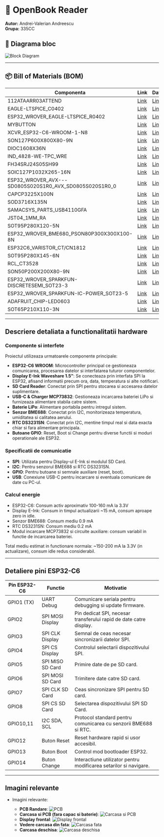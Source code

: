# 📘 OpenBook Reader  
**Autor:** Andrei-Valerian Andreescu  
**Grupa:** 335CC  

## 🔧 Diagrama bloc

![Block Diagram](./Images/Diagrama.png)

---

## 📦 Bill of Materials (BOM)

| Componenta | Link                 | Datasheet |
|------------|----------------------|-----------|
| 112ATAARR03ATTEND | [Link](https://store.comet.srl.ro/Catalogue/Product/43497/) | [Link](https://store.comet.srl.ro/Catalogue/Product/43497/) |
| EAGLE-LTSPICE_C0402 | [Link](https://componentsearchengine.com/part-view/CC0402MRX5R5BB106/YAGEO) | [Link](https://analytics.supplyframe.com/trackingservlet/track/?r=0x34EY99PS_gIu2qWuzU9_U842M9-un2szqNoXX0OQ9lqbiEKGN3BJ73jgvlrgiXR89Peb0evqc4GXoUXllBhmj4gJdLuEy14MI9SrNEq4NAjHZw7EMo6H_mmw_5v5T3l9JVrQfTeeAGaxgFGYIu23YBGAL2uoNdiaC9H1iPNaL1pAgze1HZwySGIaVntCe8evYTetZvHUr2i7oUyPyMJa1PdtSpW1re7v-7kKtr_uM-x3U-6L9TyIp4U2hjL_bPvL2fXxseBVtIjcnJFpiGY1GX-neAeGfGLjn6nJU58m_9lxmVBhibi6qYEAuQaKVZcaNPt35daYQ32WAbWbiAyPnedue41899V_fM0WMiPmHaDSwwQb5g2l8dCcNuFpX1rD8gmaC_j5AOkfgubvd_7k_wKk7CLnDbp-3dzdzkWWh5vwXgFGsp0_tlKyyvi9qjevYTetZvHUr2i7oUyPyMJZDsIqXdFh1HxhfUSNjMzhPGydOsztjgDAv6FhGlATxNfUfg4ta07U9FPBs_Y3BRuSELfSvHltz3TmK1K6jgVejMkekGmSC0_ijKL1YfE8BE) |
| ESP32_WROVER_EAGLE-LTSPICE_R0402 | [Link](https://componentsearchengine.com/part-view/R0402%201%25%20100%20K%20(RC0402FR-07100KL)/YAGEO) | [Link](https://analytics.supplyframe.com/trackingservlet/track/?r=0x34EY99PS_gIu2qWuzU9_U842M9-un2szqNoXX0OQ9lqbiEKGN3BJ73jgvlrgiXR89Peb0evqc4GXoUXllBhmj4gJdLuEy14MI9SrNEq4Otd6HouwDNkBJ6EbvJG_W1dvQ33O37oQvrBIGmAmWf7WaTE1x7V-fhYVb8BzYSgNk10lRrx9ydF05rSu_yF-RcTLzrvVqKpyEMsu1tWML3F5NsDK3eYvMDWLFReFpcpYcQT6VJIIHxe2IkeuwFaNGGth_bPArqAVRLfjMYZDlSoV5_e61wrdrMeBLi53h3S0fpxDEX4TLvuLsi8JJGhgQx2voMmyqY6gjXW05FuTS5Qg0wN73a4RXBC7fJniBn8yrQ7EOV9V6YTQbMQN7mWZOa9Qu4n49CFU27OfkFATs7tGn6BEkuItjL7Idd3BXJuwnVh9XKLNAcLs6QXtjq7jDCdksoFiwKXmoFw3sFOj5NXQ-qxHSTVt4wudAEtK25Wb5CzEczgqDfXEQesLsiJT4-XFNfgt7LRuH9NmM38ieQHEqyxGFi6kd4X6I0KTHQLg2-V8XlyekPtBCU8gDdPBhOQ17Oj7rYC0lA0EcA__td0qxqTJ8t7VxJcv7gPOP6anfgCpsnupcmJj6zFPjIrtqj4NWwwbbecRBKOv7doyTdwmzqoyGGrGPY7DQKSHciWg8cX6Hc3D7dmNS4mPEOJOOKewle43KybI4UJMP_UcC5JA) |
| MYBUTTON | [Link](https://industry.panasonic.com/global/en/products/control/switch/light-touch/number/evqpuj02k) | [Link](https://industry.panasonic.com/global/en/downloads?tab=catalog&small_g_cd=203&part_no=EVQPUJ02K) |
| XCVR_ESP32-C6-WROOM-1-N8 | [Link](https://www.snapeda.com/parts/ESP32-C6-WROOM-1-N8/Espressif+Systems/view-part/?ref=eda) | [Link](https://www.snapeda.com/parts/ESP32-C6-WROOM-1-N8/Espressif%20Systems/datasheet/) |
| SON127P600X800X80-9N | [Link](https://www.snapeda.com/parts/W25Q512JVEIQ/Winbond+Electronics/view-part/) | [Link](https://www.snapeda.com/parts/W25Q512JVEIQ/Winbond%20Electronics/datasheet/) |
| DIOC1608X36N | [Link](https://www.snapeda.com/parts/PGB1010603MR/Littelfuse/view-part/?ref=eda) | [Link](https://www.snapeda.com/parts/PGB1010603MR/Littelfuse%20Inc./datasheet/) |
| IND_4828-WE-TPC_WRE | [Link](https://ro.mouser.com/ProductDetail/Wurth-Elektronik/744043680?qs=PGXP4M47uW6VkZq%252BkzjrHA%3D%3D) | [Link](https://www.we-online.com/components/products/datasheet/744043680.pdf) |
| FH34SRJ24S05SH99 | [Link](https://componentsearchengine.com/part-view/FH34SRJ-24S-0.5SH(99)/Hirose) | [Link](https://analytics.supplyframe.com/trackingservlet/track/?r=0x34EY99PS_gIu2qWuzU9_U842M9-un2szqNoXX0OQ9lqbiEKGN3BJ73jgvlrgiXR89Peb0evqc4GXoUXllBhmj4gJdLuEy14MI9SrNEq4Na1-SZQ6io_Dy0P2b_FE2c1FbYLbBmtObGfB8XBVxQ9NUqbCPPnKu9xG9naJOta7dtyhm9jleOdoMvP9MuRAq85y_RnX4Hoe5RXYxRK1qJmoAwKPAa-h5AhXLQ2SZ-GypS3vStAWpiQ-hlpQNtW_k3jZZivXO0uv1niF39bzAWz15k6DRYKJPPzdbbKwcElfhLXX2glnu-z5CdYnX21tTtQnj1M1sN-KMZlymTDOWRLjposQUeJGq9H1aiRBGbyOMtcqfK9j-RJD9jxQS2FlpbdkeEX_Gv0dOk0XJ7bcTST4y4NPbWB8Y_OlWHZultm4AFaxDjXn-W7_MKeUvXYRvFUs18SDNBveTlQgXZjtSujW9wdl6OCmEyApSMpTrxJccIpZzZDSt_pOcRi7PSAjdjnJk5GGln3KYOxN3Em6YeGbjzHXjtwLXVovtyhuM6e6aUTZJ8c4ODG-NIxh0uhh2NiScqep17qvTwnJG7pQnxHSR6-2eSgXb3qFP3Jk0Oamw51BA5ruLDXxwczn9SmJ5bdh_kmzVEzIYo-AC-eZSsATCGXGVdSG6xD-426NhvEuEMAbaV38zTsp9-yW33MfKdT1jG9GmrFT05L5jjcx_uNUVnPJfzFJkQQSyWQHz11OM) |
| SOIC127P1032X265-16N | [Link](https://www.snapeda.com/parts/DS3231SN%23/Analog+Devices/view-part/) | [Link](https://www.snapeda.com/parts/DS3231SN%23/Analog%20Devices/datasheet/) |
| ESP32_WROVER_AVX---SD0805S020S1R0_AVX_SD0805S020S1R0_0 | [Link](https://ro.mouser.com/ProductDetail/KYOCERA-AVX/SD0805S020S1R0?qs=jCA%252BPfw4LHbpkAoSnwrdjw%3D%3D) | [Link](https://ro.mouser.com/datasheet/2/40/schottky-3165252.pdf) |
| CAPCP3225X100N | [Link](https://www.snapeda.com/parts/CPH3225A/Seiko+Instruments/view-part/?ref=eda ) | [Link](https://www.snapeda.com/parts/CPH3225A/Seiko%20Instruments/datasheet/) |
| SOD3716X135N | [Link](https://www.snapeda.com/parts/MBR0530/Onsemi/view-part/?ref=eda ) | [Link](https://www.snapeda.com/parts/MBR0530/ON%20Semiconductor/datasheet/) |
| SAMACSYS_PARTS_USB4110GFA | [Link](https://componentsearchengine.com/part-view/USB4110-GF-A/GCT%20(GLOBAL%20CONNECTOR%20TECHNOLOGY)) | [Link](https://analytics.supplyframe.com/trackingservlet/track/?r=0x34EY99PS_gIu2qWuzU9_U842M9-un2szqNoXX0OQ9lqbiEKGN3BJ73jgvlrgiXR89Peb0evqc4GXoUXllBhmj4gJdLuEy14MI9SrNEq4PoCi89ZctA4-kDp3BQhkXpH2DzsdO0BvVNaNDstYgXoJP31ecBQz8TbvXGeDXm6lLlGaktv_ZGcnQDXY_Jm4l7qTzZoYvrcDuK6DczS8PHjvO_sLMu5UeAZ8GC7ci13apB0YMahqYRJzrQKert1kdW90QfLJiqmEa800fLodTIaw6Y6Er8Udb1Qer9oaUT73TaFmB8MsiRKXE5jRR6AYn2zFTZF0fPrL7PxB_Kklxep3kiCFXNWAQKBXmrUw8YRg9tbRf3EeHwJSoZTlUkLiK1ZJ03gZGQlx_tFu7buLUD3cKwxt-NL4Q595A7224xsugtkbEFPk8oOxSGJ_LHYAQAbZcxjTr7-0B2gfKUc0nIgMhHQ1ZmsU-U87OSIrunF4mGuvL05dMNyqXJqtC-uoX003WGaG4kTFpIgyyEskwr4Y4nNs8v65MrOUj8A-o40EQUWDLttvT4qqUpxJw-bbM4kRSPfo2732k6xYzg6g3hilNI54QjTTZUTrptu4llLV6PJk0aGL94xR41d5EEcOY3) |
| JST04_1MM_RA | [Link](https://eu.mouser.com/ProductDetail/Adafruit/4208?qs=PzGy0jfpSMtbScLbr0L5dw==) | [Link](https://analytics.supplyframe.com/trackingservlet/track/?r=0x34EY99PS_gIu2qWuzU9_U842M9-un2szqNoXX0OQ9lqbiEKGN3BJ73jgvlrgiXR89Peb0evqc4GXoUXllBhmj4gJdLuEy14MI9SrNEq4PoCi89ZctA4-kDp3BQhkXpH2DzsdO0BvVNaNDstYgXoJP31ecBQz8TbvXGeDXm6lLlGaktv_ZGcnQDXY_Jm4l7qTzZoYvrcDuK6DczS8PHjvO_sLMu5UeAZ8GC7ci13apB0YMahqYRJzrQKert1kdW90QfLJiqmEa800fLodTIaw6Y6Er8Udb1Qer9oaUT73TaFmB8MsiRKXE5jRR6AYn2zFTZF0fPrL7PxB_Kklxep3kiCFXNWAQKBXmrUw8YRg9tbRf3EeHwJSoZTlUkLiK1ZJ03gZGQlx_tFu7buLUD3cKwxt-NL4Q595A7224xsugtkbEFPk8oOxSGJ_LHYAQAbZcxjTr7-0B2gfKUc0nIgMhHQ1ZmsU-U87OSIrunF4mGuvL05dMNyqXJqtC-uoX003WGaG4kTFpIgyyEskwr4Y4nNs8v65MrOUj8A-o40EQUWDLttvT4qqUpxJw-bbM4kRSPfo2732k6xYzg6g3hilNI54QjTTZUTrptu4llLV6PJk0aGL94xR41d5EEcOY3) |
| SOT95P280X120-5N | [Link](https://componentsearchengine.com/part-view/XC6220A331MR-G/Torex) | [Link](https://analytics.supplyframe.com/trackingservlet/track/?r=0x34EY99PS_gIu2qWuzU9_U842M9-un2szqNoXX0OQ9lqbiEKGN3BJ73jgvlrgiXR89Peb0evqc4GXoUXllBhmj4gJdLuEy14MI9SrNEq4OB_3F6n5b2GpxjFkeCFGxjIjl2pAOVy2zcoQGQxuo036k82aGL63A7iug3M0vDx44b9y4q5Rgkc_UTcoUbz-EFKm35u_Pt-UF5-Qq6wcvjqqlBMb2f4RZCO7jxguRPFrgtzlu-fR4ingqEGNbtkagfz41QUwP5IAPMsNYDiuGlQNSLtTFV0kh1szLCiB3HKoSHN3rnb6_rtbfq8mtA1qRv_Bln0SGRQRi7Gb6appE-IutRHO-iiQDAGdEN5g0TatgyYZy0U3E7be-mkvV0tzN-Yga1x68e32CNZt8xWLj3NfJVDOHS8ZS42zhawi9DWA1aRL3hvdnRcB352G10IL46169qwDsBVTcBHABUmJOZLUiFPAKnU5dw3RkOVJIhv6hb0GJ6_iu4F4MNWLmP2ofARWc8l_MUmRBBLJZAfPXU4w) |
| ESP32_WROVER_BME680_PSON80P300X300X100-8N | [Link](https://www.snapeda.com/parts/BME680/Bosch/view-part/?welcome=home) | [Link](https://www.snapeda.com/parts/BME680/Bosch%20Sensortec/datasheet/) |
| ESP32C6_VARISTOR_CT/CN1812 | [Link](https://www.mouser.co.uk/ProductDetail/EPCOS-TDK/B72520T0350K062?qs=dEfas%2FXlABIszF52uu7vrg%3D%3D ) | [Link](https://www.tdk-electronics.tdk.com/inf/75/db/CTVS_14/Surge_protection_series.pdf) |
| SOT95P280X145-6N | [Link](https://www.snapeda.com/parts/USBLC6-2SC6Y/STMicroelectronics/view-part/?ref=eda ) | [Link](https://www.snapeda.com/parts/USBLC6-2SC6Y/STMicroelectronics/datasheet/) |
| RCL_CT3528 | [Link](https://www.snapeda.com/parts/TAJB475K025RNJ/AVX/view-part/?t=capacitor%203528&con_ref=None) | [Link](https://www.snapeda.com/parts/TAJB475K025RNJ/AVX/datasheet/) |
| SON50P200X200X80-9N | [Link](https://www.snapeda.com/parts/MAX17048G+T10/Analog+Devices/view-part/?ref=eda ) | [Link](https://www.snapeda.com/parts/MAX17048G+T10/Analog%20Devices/datasheet/) |
| ESP32_WROVER_SPARKFUN-DISCRETESEMI_SOT23-3 | [Link](https://componentsearchengine.com/part-view/DMG2305UX-7/Diodes%20Incorporated ) | [Link](https://analytics.supplyframe.com/trackingservlet/track/?r=0x34EY99PS_gIu2qWuzU9_U842M9-un2szqNoXX0OQ9lqbiEKGN3BJ73jgvlrgiXR89Peb0evqc4GXoUXllBhmj4gJdLuEy14MI9SrNEq4NtqjPHN9-H5PBy53yJrrJZbBH4NAdcIMgEdV_gE1O6mVpxBjQq-HnrRVl4ju3mUj1MvOu9WoqnIQyy7W1YwvcX9VCRJhgRdTTXzdu_kskJxI7qHOaJ0KNYNdgDqe7ulUDDBYEvyQzFh2GA3-28PfZUrgL3V_Lp9QnbJWkRGpsoatDsQ5X1XphNBsxA3uZZk5r1C7ifj0IVTbs5-QUBOzu0afoESS4i2Mvsh13cFcm7CdWH1cos0BwuzpBe2OruMMJ2SygWLApeagXDewU6Pk1dDGTbLbAKyu3oEfdCvlBEQkLMRzOCoN9cRB6wuyIlPj5cU1-C3stG4f02YzfyJ5AcSrLEYWLqR3hfojQpMdAuDb5XxeXJ6Q-0EJTyAN08GE5IU7v-fDrD_q-Vag1rwTbBavWRcsShwa_HGaTwIgGWIRKUZFpYTAm1NA4_5an7HefUXWkuoQm8jiWo1ELn1nvqewle43KybI4UJMP_UcC5JA) |
| ESP32_WROVER_SPARKFUN-IC-POWER_SOT23-5 | [Link](https://ro.mouser.com/ProductDetail/Microchip-Technology/MCP73831T-2ACI-OT?qs=yUQqVecv4qvbBQBGbHx0Mw%3D%3D) | [Link](https://ro.mouser.com/datasheet/2/268/MCP73831_Family_Data_Sheet_DS20001984H-3441711.pdf) |
| ADAFRUIT_CHIP-LED0603 | [Link](https://www.snapeda.com/parts/KP-1608SURCK/Kingbright/view-part/?ref=search&t=LED%200603) | [Link](https://www.snapeda.com/parts/KP-1608SURCK/Kingbright/datasheet/) |
| SOT65P210X110-3N | [Link](https://www.snapeda.com/parts/SI1308EDL-T1-GE3/Vishay+Siliconix/view-part/) | [Link](https://www.snapeda.com/parts/SI1308EDL-T1-GE3/Vishay%20Siliconix/datasheet/) |

---

## Descriere detaliata a functionalitatii hardware

### Componente si interfete

Proiectul utilizeaza urmatoarele componente principale:

- **ESP32-C6 WROOM**: Microcontroller principal ce gestioneaza comunicarea, procesarea datelor si interfatarea tuturor componentelor.
- **Display E-Ink Waveshare 1.5”**: Se conecteaza prin interfata SPI la ESP32, afisand informatii precum ora, data, temperatura si alte notificari.
- **SD Card Reader**: Conectat prin SPI pentru stocarea si accesarea datelor suplimentare.
- **USB-C & Charger MCP73832**: Gestioneaza incarcarea bateriei LiPo si furnizeaza alimentare stabila catre sistem.
- **Baterie LiPo**: Alimentare portabila pentru intregul sistem.
- **Senzor BME688**: Conectat prin I2C, monitorizeaza temperatura, umiditatea si calitatea aerului.
- **RTC DS3231SN**: Conectat prin I2C, mentine timpul real si data exacta chiar si fara alimentare principala.
- **Butoane GPIO**: Reset, Boot si Change pentru diverse functii si moduri operationale ale ESP32.

### Specificatii de comunicatie

- **SPI**: Utilizata pentru Display-ul E-Ink si modulul SD Card.
- **I2C**: Pentru senzorul BME688 si RTC DS3231SN.
- **GPIO**: Pentru butoane si semnale auxiliare (reset, boot).
- **USB**: Conexiune USB-C pentru incarcare si eventuala comunicare de date cu PC-ul.

### Calcul energie

- ESP32-C6: Consum activ aproximativ 100-160 mA la 3.3V
- Display E-Ink: Consum in timpul actualizarii ~15 mA, consum aproape zero in idle.
- Senzor BME688: Consum mediu 0.9 mA
- RTC DS3231SN: Consum mediu 0.2 mA
- Modul incarcare MCP73832 si circuite auxiliare: consum variabil in functie de incarcarea bateriei.

Total mediu estimat in functionare normala: ~150-200 mA la 3.3V (in actualizare), consum idle redus considerabil.

---

## Detaliere pini ESP32-C6

| Pin ESP32-C6 | Functie           | Motivatie |
|--------------|-------------------|-----------|
| GPIO1 (TX)   | UART Debug        | Comunicare seriala pentru debugging si update firmware. |
| GPIO2        | SPI MOSI Display  | Pin dedicat SPI, necesar transferului rapid de date catre display. |
| GPIO3        | SPI CLK Display   | Semnal de ceas necesar sincronizarii datelor SPI. |
| GPIO4        | SPI CS Display    | Controlul selectarii dispozitivului SPI. |
| GPIO5        | SPI MISO SD Card  | Primire date de pe SD card. |
| GPIO6        | SPI MOSI SD Card  | Trimitere date catre SD card. |
| GPIO7        | SPI CLK SD Card   | Ceas sincronizare SPI pentru SD card. |
| GPIO8        | SPI CS SD Card    | Selectarea dispozitivului SPI SD Card. |
| GPIO10,11    | I2C SDA, SCL      | Protocol standard pentru comunicarea cu senzorii BME688 si RTC. |
| GPIO12       | Buton Reset       | Reset hardware rapid si usor accesibil. |
| GPIO13       | Buton Boot        | Control mod bootloader ESP32. |
| GPIO14       | Buton Change      | Interactiune utilizator pentru modificarea setarilor si navigare. |

---

## Imagini relevante

- Imagini relevante:

  - **PCB Randare**: ![PCB](./Images/PCB.jpg)
  - **Carcasa si PCB (fara capac si baterie)**: ![Carcasa si PCB](./Images/VIEW_WITHOUT_LID_AND_BATTERY.jpg)
  - **Display frontal**: ![Display frontal](./Images/SCREEN.png)
  - **Vedere carcasa din fata**: ![Carcasa fata](./Images/TOP.png)
  - **Carcasa deschisa**: ![Carcasa deschisa](./Images/TOP_WITHOUT_LID.png) 
